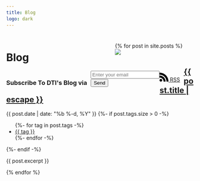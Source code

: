 ```yaml
---
title: Blog
logo: dark
---
```


<div class="main-blog">
<h1 style="float: left; width:58%">Blog </h1>
<h3 style="float: left;margin-right: 10px">
Subscribe To DTI's Blog via </h3>
<h3>
    <div id="mc_embed_shell">
      <div id="mc_embed_signup">
         <form action="https://dtinit.us21.list-manage.com/subscribe/post?u=3ba10a090b97c2dc608fd780e&amp;id=1bb7a69318&amp;f_id=0012d8e1f0" method="post" id="mc-embedded-subscribe-form" name="mc-embedded-subscribe-form" class="validate" target="_self" novalidate="" style="float: left">
          <div id="mc_embed_signup_scroll">
            <div class="mc-field-group-subscribe">
              <input aria-label="Email address" type="email" name="EMAIL" class="text-input-subscribe required email" id="mce-EMAIL" required="" value="" placeholder="Enter your email" />
            </div>
            <div aria-hidden="true" style="position: absolute; left: -5000px;">
               <input type="text" name="b_3ba10a090b97c2dc608fd780e_1bb7a69318" tabindex="-1" value="" />
            </div>
            <input type="submit" name="subscribe" id="mc-embedded-subscribe" class="button-subscribe" value="Send" />
          </div>
        </form>
      </div>
    </div>

 </h3>
<a class="socialIcon" href="/feed.xml" style="float: left; margin-right: 10px; margin-top: 6px"> 
            <img height="24px" src="/images/rss_feed.png" alt="RSS Feed"/> RSS 
          </a>
 

<br>

</div>

<div class="blog-index-content">
{% for post in site.posts %}
  <article class="post">
    <div class="post-image">
      <img src="{{ post.thumbnail }}"/>
    </div>
    <div class="post-text-stuff">
      <h2 class="post-title">
        <a href="{{ post.url | relative_url }}">
          {{ post.title | escape }}
        </a>
      </h2>
      <div class="post-meta">
        <time class="post-date" datetime="{{ post.date }}">{{ post.date | date: "%b %-d, %Y" }}</time>
        {%- if post.tags.size > 0 -%}
          <ul class="post-tags">
            {%- for tag in post.tags -%}
              <li>
                <a href="tags#{{tag}}">{{ tag }}</a>
              </li>
            {%- endfor -%}
          </ul>
        {%- endif -%}
      </div>
      <p>
        {{ post.excerpt }}
      </p>
    </div>
  </article>
<div class="blog-seperator"></div>
{% endfor %}
</div>
